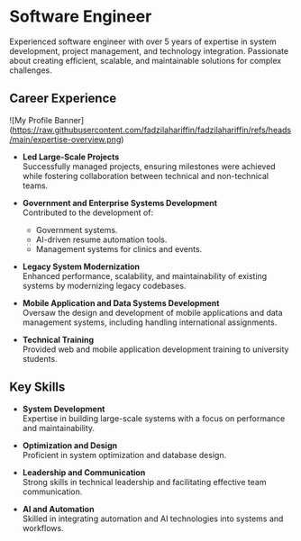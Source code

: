 
<!--
**fadzilahariffin/fadzilahariffin** is a ✨ _special_ ✨ repository because its `README.md` (this file) appears on your GitHub profile.

Here are some ideas to get you started:

- 🔭 I’m currently working on ...
- 🌱 I’m currently learning ...
- 👯 I’m looking to collaborate on ...
- 🤔 I’m looking for help with ...
- 💬 Ask me about ...
- 📫 How to reach me: ...
- 😄 Pronouns: ...
- ⚡ Fun fact: ...
-->


# Software Engineer

Experienced software engineer with over 5 years of expertise in system development, project management, and technology integration. Passionate about creating efficient, scalable, and maintainable solutions for complex challenges.

## Career Experience

![My Profile Banner] (https://raw.githubusercontent.com/fadzilahariffin/fadzilahariffin/refs/heads/main/expertise-overview.png)


- **Led Large-Scale Projects**  
  Successfully managed projects, ensuring milestones were achieved while fostering collaboration between technical and non-technical teams.

- **Government and Enterprise Systems Development**  
  Contributed to the development of:
  - Government systems.
  - AI-driven resume automation tools.
  - Management systems for clinics and events.

- **Legacy System Modernization**  
  Enhanced performance, scalability, and maintainability of existing systems by modernizing legacy codebases.

- **Mobile Application and Data Systems Development**  
  Oversaw the design and development of mobile applications and data management systems, including handling international assignments.

- **Technical Training**  
  Provided web and mobile application development training to university students.

## Key Skills

- **System Development**  
  Expertise in building large-scale systems with a focus on performance and maintainability.

- **Optimization and Design**  
  Proficient in system optimization and database design.

- **Leadership and Communication**  
  Strong skills in technical leadership and facilitating effective team communication.

- **AI and Automation**  
  Skilled in integrating automation and AI technologies into systems and workflows.
